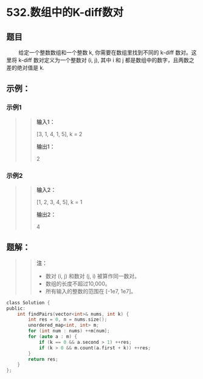 # 532.数组中的K-diff数对
## 题目
&emsp;&emsp; 给定一个整数数组和一个整数 k, 你需要在数组里找到不同的 k-diff 数对。这里将 k-diff 数对定义为一个整数对 (i, j), 其中 i 和 j 都是数组中的数字，且两数之差的绝对值是 k.

## 示例：
### **示例1**
>> **输入1：**
>>
>> [3, 1, 4, 1, 5], k = 2
>>
>> **输出1：**
>>
>> 2

### **示例2**
>> **输入2：**
>>
>> [1, 2, 3, 4, 5], k = 1
>>
>> **输出2：**
>>
>> 4

## 题解：

>> **注：**
>>
>> * 数对 (i, j) 和数对 (j, i) 被算作同一数对。
>> * 数组的长度不超过10,000。
>> * 所有输入的整数的范围在 [-1e7, 1e7]。

```C
class Solution {
public:
    int findPairs(vector<int>& nums, int k) {
        int res = 0, n = nums.size();
        unordered_map<int, int> m;
        for (int num : nums) ++m[num];
        for (auto a : m) {
            if (k == 0 && a.second > 1) ++res;
            if (k > 0 && m.count(a.first + k)) ++res;
        }
        return res;
    }
};
```
